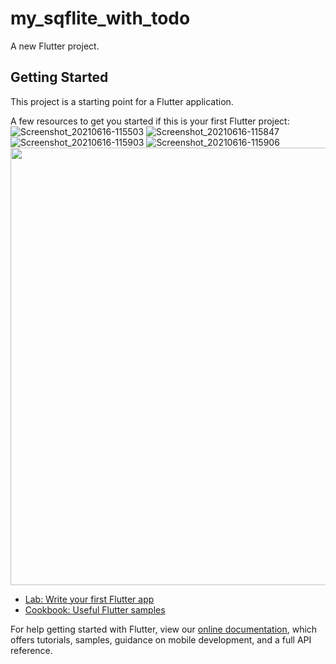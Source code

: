 # my_sqflite_with_todo

A new Flutter project.

## Getting Started

This project is a starting point for a Flutter application.

A few resources to get you started if this is your first Flutter project:
![Screenshot_20210616-115503](https://user-images.githubusercontent.com/61468429/122200299-32a72680-ce9b-11eb-9b2f-785156342685.png)
![Screenshot_20210616-115847](https://user-images.githubusercontent.com/61468429/122200393-4a7eaa80-ce9b-11eb-8781-5748bfcde832.png)
![Screenshot_20210616-115903](https://user-images.githubusercontent.com/61468429/122200441-55d1d600-ce9b-11eb-8209-cf10c78afef9.png)
![Screenshot_20210616-115906](https://user-images.githubusercontent.com/61468429/122200477-5ec2a780-ce9b-11eb-91d1-1a158704f0f1.png)
<img src="https://user-images.githubusercontent.com/61468429/122200477-5ec2a780-ce9b-11eb-91d1-1a158704f0f1.png" width="700" height="700">
- [Lab: Write your first Flutter app](https://flutter.dev/docs/get-started/codelab)
- [Cookbook: Useful Flutter samples](https://flutter.dev/docs/cookbook)

For help getting started with Flutter, view our
[online documentation](https://flutter.dev/docs), which offers tutorials,
samples, guidance on mobile development, and a full API reference.
